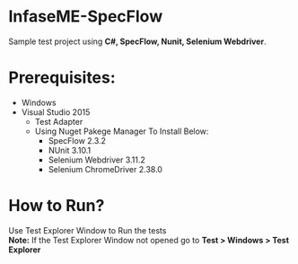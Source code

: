 # InfaseME-SpecFlow
Sample test project using **C#, SpecFlow, Nunit, Selenium Webdriver**.

# Prerequisites:
* Windows 
* Visual Studio 2015
  * Test Adapter
  * Using Nuget Pakege Manager To Install Below:
    * SpecFlow 2.3.2
    * NUnit 3.10.1
    * Selenium Webdriver 3.11.2
    * Selenium ChromeDriver 2.38.0


# How to Run?
Use Test Explorer Window to Run the tests<br />
**Note:** If the Test Explorer Window not opened go to **Test > Windows > Test Explorer**
